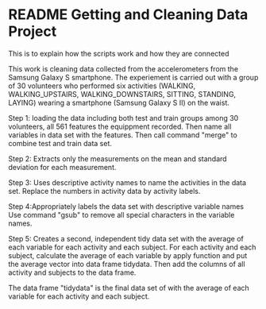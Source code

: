 README
Getting and Cleaning Data Project
========================================================
This is to explain how the scripts work and how they are connected 

This work is cleaning data collected from the accelerometers from the Samsung Galaxy S smartphone. The experiement is carried out with a group of 30 volunteers who performed six activities (WALKING, WALKING_UPSTAIRS, WALKING_DOWNSTAIRS, SITTING, STANDING, LAYING) wearing a smartphone (Samsung Galaxy S II) on the waist.

Step 1: loading the data including both test and train groups among 30 volunteers, all 561 features the equippment recorded. Then name all variables in data set with the features. Then call command "merge" to combine test and train data set.

Step 2: Extracts only the measurements on the mean and standard deviation for each measurement.

Step 3: Uses descriptive activity names to name the activities in the data set.
Replace the numbers in activity data by activity labels.

Step 4:Appropriately labels the data set with descriptive variable names
Use command "gsub" to remove all special characters in the variable names.

Step 5: Creates a second, independent tidy data set with the average of each variable for each activity and each subject. For each activity and each subject, calculate the average of each variable by apply function and put the average vector into data frame tidydata. Then add the columns of all activity and subjects to the data frame.

The data frame "tidydata" is the final data set of with the average of each variable for each activity and each subject.
